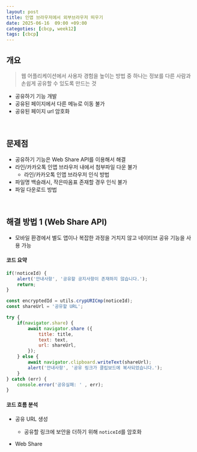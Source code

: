 ```yaml
---
layout: post
title: 인앱 브라우저에서 외부브라우저 띄우기
date: 2025-06-16  09:00 +09:00
categoties: [cbcp, week12]
tags: [cbcp]
---
```


## 개요

> 웹 어플리케이션에서 사용자 경험을 높이는 방법 중 하나는 정보를 다른 사람과 손쉽게 공유할 수 있도록 만드는 것

- 공유하기 기능 개발
- 공유된 페이지에서 다른 메뉴로 이동 불가
- 공유된 페이지 url 암호화

<br>

## 문제점

- 공유하기 기능은 Web Share API를 이용해서 해결
- 라인/카카오톡 인앱 브라우저 내에서 첨부파일 다운 불가
  - 라인/카카오톡 인앱 브라우저 인식 방법
- 파일명 백슬래시, 작은따옴표 존재할 경우 인식 불가
- 파일 다운로드 방법

<br>

## 해결 방법 1 (Web Share API)

- 모바일 환경에서 별도 앱이나 복잡한 과정을 거치지 않고 네이티브 공유 기능을 사용 가능


#### 코드 요약
```js
if(!noticeId) {
    alert('안내사항', '공유할 공지사항이 존재하지 않습니다.');
    return;
}

const encryptedId = utils.crypURICmp(noticeId);
const shareUrl = '공유할 URL';

try {
    if(navigator.share) {
        await navigator.share ({
            title: title,
            text: text,
            url: shareUrl,
        });
    } else {
        await navigator.clipboard.writeText(shareUrl);
        alert('안내사항', '공유 링크가 클립보드에 복사되었습니다.');
    }
} catch (err) {
    console.error('공유실패: ' , err);
}
```

#### 코드 흐름 분석

- 공유 URL 생성
  - 공유할 링크에 보안을 더하기 위해 `noticeId`를 암호화

- Web Share